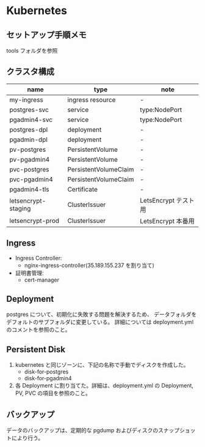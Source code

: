 # Kubernetes

## セットアップ手順メモ

tools フォルダを参照

## クラスタ構成

| name                | type                  | note                 |
| ------------------- | --------------------- | -------------------- |
| my-ingress          | ingress resource      | -                    |
| postgres-svc        | service               | type:NodePort        |
| pgadmin4-svc        | service               | type:NodePort        |
| postgres-dpl        | deployment            | -                    |
| pgadmin-dpl         | deployment            | -                    |
| pv-postgres         | PersistentVolume      | -                    |
| pv-pgadmin4         | PersistentVolume      | -                    |
| pvc-postgres        | PersistentVolumeClaim | -                    |
| pvc-pgadmin4        | PersistentVolumeClaim | -                    |
| pgadmin4-tls        | Certificate           | -                    |
| letsencrypt-staging | ClusterIssuer         | LetsEncrypt テスト用 |
| letsencrypt-prod    | ClusterIssuer         | LetsEncrypt 本番用   |

## Ingress

- Ingress Controller:
  - nginx-ingress-controller(35.189.155.237 を割り当て)
- 証明書管理:
  - cert-manager

## Deployment

postgres について、初期化に失敗する問題を解決するため、
データフォルダをデフォルトのサブフォルダに変更している。
詳細については deployment.yml のコメントを参照のこと。

## Persistent Disk

1.  kubernetes と同じゾーンに、下記の名称で手動でディスクを作成した。
    - disk-for-postgres
    - disk-for-pgadmin4
1.  各 Deployment に割り当てた。詳細は、deployment.yml の Deployment, PV, PVC の項目を参照のこと。

## バックアップ

データのバックアップは、定期的な pgdump およびディスクのスナップショットにより行う。
